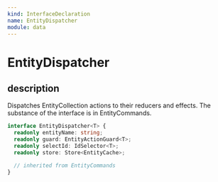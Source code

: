 ```yaml
---
kind: InterfaceDeclaration
name: EntityDispatcher
module: data
---
```


# EntityDispatcher

## description

Dispatches EntityCollection actions to their reducers and effects.
The substance of the interface is in EntityCommands.

```ts
interface EntityDispatcher<T> {
  readonly entityName: string;
  readonly guard: EntityActionGuard<T>;
  readonly selectId: IdSelector<T>;
  readonly store: Store<EntityCache>;

  // inherited from EntityCommands
}
```
